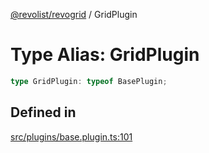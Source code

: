 [@revolist/revogrid](README.md) / GridPlugin

# Type Alias: GridPlugin

```ts
type GridPlugin: typeof BasePlugin;
```

## Defined in

[src/plugins/base.plugin.ts:101](https://github.com/revolist/revogrid/blob/b38c1177864e6fa9f2bec506ea55d1b2f7e35679/src/plugins/base.plugin.ts#L101)

